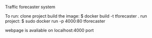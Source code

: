 Traffic forecaster system

To run:
  clone project
  build the image: $ docker build -t tforecaster .
  run project: $ sudo docker run -p 4000:80 tforecaster
  
webpage is avaliable on localhost:4000 port 
